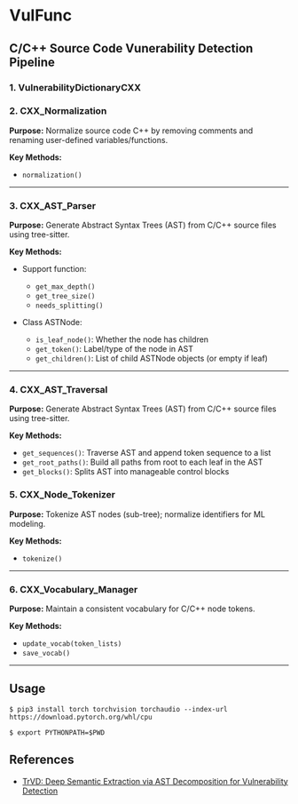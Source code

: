 # VulFunc

## C/C++ Source Code Vunerability Detection Pipeline

### 1. VulnerabilityDictionaryCXX

### 2. CXX_Normalization

**Purpose:** Normalize source code C++ by removing comments and renaming user-defined variables/functions.

**Key Methods:**

* `normalization()`

---

### 3. CXX_AST_Parser

**Purpose:** Generate Abstract Syntax Trees (AST) from C/C++ source files using tree-sitter.

**Key Methods:**

* Support function:
    * `get_max_depth()`
    * `get_tree_size()`
    * `needs_splitting()`

* Class ASTNode: 
    * `is_leaf_node()`: Whether the node has children
    * `get_token()`: Label/type of the node in AST
    * `get_children()`: List of child ASTNode objects (or empty if leaf)

---

### 4. CXX_AST_Traversal
**Purpose:** Generate Abstract Syntax Trees (AST) from C/C++ source files using tree-sitter.

**Key Methods:**

* `get_sequences()`: Traverse AST and append token sequence to a list
* `get_root_paths()`: Build all paths from root to each leaf in the AST
* `get_blocks()`: Splits AST into manageable control blocks

### 5. CXX_Node_Tokenizer

**Purpose:** Tokenize AST nodes (sub-tree); normalize identifiers for ML modeling.

**Key Methods:**

* `tokenize()`

---

### 6. CXX_Vocabulary_Manager

**Purpose:** Maintain a consistent vocabulary for C/C++ node tokens.

**Key Methods:**

* `update_vocab(token_lists)`
* `save_vocab()`

---

## Usage

```
$ pip3 install torch torchvision torchaudio --index-url https://download.pytorch.org/whl/cpu
```

```
$ export PYTHONPATH=$PWD
```

## References
* [TrVD: Deep Semantic Extraction via AST Decomposition for Vulnerability Detection](https://github.com/XUPT-SSS/TrVD/tree/main)